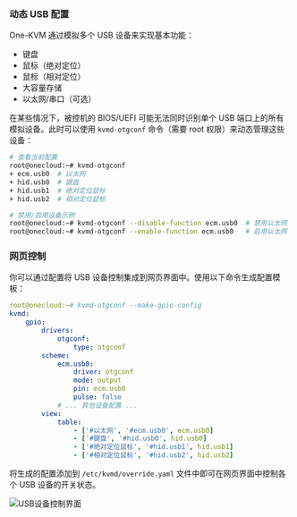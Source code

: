 ### 动态 USB 配置

One-KVM 通过模拟多个 USB 设备来实现基本功能：

- 键盘
- 鼠标（绝对定位）
- 鼠标（相对定位）
- 大容量存储
- 以太网/串口（可选）

在某些情况下，被控机的 BIOS/UEFI 可能无法同时识别单个 USB 端口上的所有模拟设备。此时可以使用 `kvmd-otgconf` 命令（需要 root 权限）来动态管理这些设备：

```bash
# 查看当前配置
root@onecloud:~# kvmd-otgconf
+ ecm.usb0  # 以太网
+ hid.usb0  # 键盘
+ hid.usb1  # 绝对定位鼠标
+ hid.usb2  # 相对定位鼠标

# 禁用/启用设备示例
root@onecloud:~# kvmd-otgconf --disable-function ecm.usb0  # 禁用以太网
root@onecloud:~# kvmd-otgconf --enable-function ecm.usb0   # 启用以太网
```

### 网页控制

你可以通过配置将 USB 设备控制集成到网页界面中。使用以下命令生成配置模板：

```yaml
root@onecloud:~# kvmd-otgconf --make-gpio-config
kvmd:
    gpio:
        drivers:
            otgconf:
                type: otgconf
        scheme:
            ecm.usb0:
                driver: otgconf
                mode: output
                pin: ecm.usb0
                pulse: false
            # ... 其他设备配置 ...
        view:
            table:
                - ['#以太网', '#ecm.usb0', ecm.usb0]
                - ['#键盘', '#hid.usb0', hid.usb0]
                - ['#绝对定位鼠标', '#hid.usb1', hid.usb1]
                - ['#相对定位鼠标', '#hid.usb2', hid.usb2]
```

将生成的配置添加到 `/etc/kvmd/override.yaml` 文件中即可在网页界面中控制各个 USB 设备的开关状态。

![USB设备控制界面](../img/PixPin_2024-06-30_20-34-03.png)